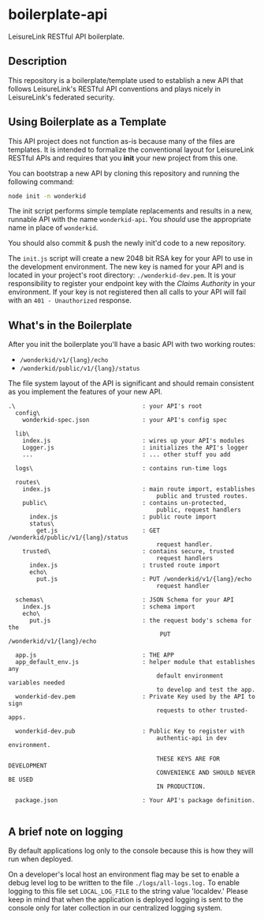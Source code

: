 # boilerplate-api

LeisureLink RESTful API boilerplate.

## Description

This repository is a boilerplate/template used to establish a new API that follows LeisureLink's RESTful API conventions and plays nicely in LeisureLink's federated security.

## Using Boilerplate as a Template

This API project does not function as-is because many of the files are templates. It is intended to formalize the conventional layout for LeisureLink RESTful APIs and requires that you **init** your new project from this one.

You can bootstrap a new API by cloning this repository and running the following command:

```bash
node init -n wonderkid
```

The init script performs simple template replacements and results in a new, runnable API with the name `wonderkid-api`. You _should_ use the appropriate name in place of `wonderkid`.

You should also commit & push the newly init'd code to a new repository.

The `init.js` script will create a new 2048 bit RSA key for your API to use in the development environment. The new key is named for your API and is located in your project's root directory: `./wonderkid-dev.pem`. It is your responsibility to register your endpoint key with the _Claims Authority_ in your environment. If your key is not registered then all calls to your API will fail with an `401 - Unauthorized` response.

## What's in the Boilerplate

After you init the boilerplate you'll have a basic API with two working routes:

* `/wonderkid/v1/{lang}/echo`
* `/wonderkid/public/v1/{lang}/status`

The file system layout of the API is significant and should remain consistent as you implement the features of your new API.

```
.\                                    : your API's root
  config\
    wonderkid-spec.json               : your API's config spec

  lib\
    index.js                          : wires up your API's modules
    Logger.js                         : initializes the API's logger
    ...                               : ... other stuff you add

  logs\                               : contains run-time logs

  routes\
    index.js                          : main route import, establishes
                                          public and trusted routes.
    public\                           : contains un-protected,
                                          public, request handlers
      index.js                        : public route import
      status\
        get.js                        : GET /wonderkid/public/v1/{lang}/status
                                          request handler.
    trusted\                          : contains secure, trusted
                                          request handlers
      index.js                        : trusted route import
      echo\
        put.js                        : PUT /wonderkid/v1/{lang}/echo
                                          request handler

  schemas\                            : JSON Schema for your API
    index.js                          : schema import
    echo\
      put.js                          : the request body's schema for the
                                           PUT /wonderkid/v1/{lang}/echo

  app.js                              : THE APP
  app_default_env.js                  : helper module that establishes any
                                          default environment variables needed
                                          to develop and test the app.
  wonderkid-dev.pem                   : Private Key used by the API to sign
                                          requests to other trusted-apps.

  wonderkid-dev.pub                   : Public Key to register with
                                          authentic-api in dev environment.

                                          THESE KEYS ARE FOR DEVELOPMENT
                                          CONVENIENCE AND SHOULD NEVER BE USED
                                          IN PRODUCTION.

  package.json                        : Your API's package definition.


```

## A brief note on logging

By default applications log only to the console because this is how they will run when deployed.

On a developer's local host an environment flag may be set to enable a debug level log to be written
to the file ```./logs/all-logs.log.``` To enable logging to this file set ```LOCAL_LOG_FILE``` to the
string value 'localdev.' Please keep in mind that when the application is deployed logging is sent to the
console only for later collection in our centralized logging system.

